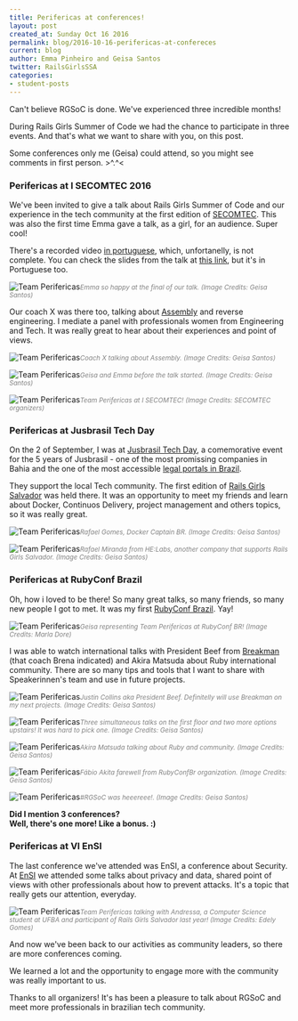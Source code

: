 ```yaml
---
title: Perifericas at conferences!
layout: post
created_at: Sunday Oct 16 2016
permalink: blog/2016-10-16-perifericas-at-confereces
current: blog
author: Emma Pinheiro and Geisa Santos
twitter: RailsGirlsSSA
categories:
- student-posts
---
```


Can't believe RGSoC is done.
We've experienced three incredible months!

During Rails Girls Summer of Code we had the chance to participate in three events. And that's what we want to share with you, on this post.

Some conferences only me (Geisa) could attend, so you might see comments in first person. >^.^<

<h3>Perifericas at I SECOMTEC 2016</h3>

We've been invited to give a talk about Rails Girls Summer of Code and our experience in the tech community at the first edition of [SECOMTEC](http://secomtec.ml/). This was also the first time Emma gave a talk, as a girl, for an audience. Super cool!

There's a recorded video [in portuguese](https://m.facebook.com/story.php?story_fbid=1635020893495036&id=1587530478244078&fs=5), which, unfortanelly, is not complete. You can check the slides from the talk at [this link](http://perifericas.github.io/secomtec16), but it's in Portuguese too.

![Team Perifericas](/img/blog/2016/teamperifericas-conferences-secomtec_Emma.jpg)<font color="grey"><small><i>Emma so happy at the final of our talk. (Image Credits: Geisa Santos)</i></small></font>

Our coach X was there too, talking about [Assembly](https://lampiaosec.github.io/talks/Asm/#/) and reverse engineering. I mediate a panel with professionals women from Engineering and Tech. It was really great to hear about their experiences and point of views.

![Team Perifericas](/img/blog/2016/teamperifericas-conferences-secomtec_X.jpg)<font color="grey"><small><i>Coach X talking about Assembly. (Image Credits: Geisa Santos)</i></small></font>

![Team Perifericas](/img/blog/2016/teamperifericas-conferences-secomtec_girls)<font color="grey"><small><i>Geisa and Emma before the talk started. (Image Credits: Geisa Santos)</i></small></font>

![Team Perifericas](/img/blog/2016/teamperifericas-conferences-secomtec.jpg)<font color="grey"><small><i>Team Perifericas at I SECOMTEC! (Image Credits: SECOMTEC organizers)</i></small></font>

<h3>Perifericas at Jusbrasil Tech Day</h3>

On the 2 of September, I was at [Jusbrasil Tech Day]((https://medium.com/@tupydabahia/jusbrasil-tech-day-2-de-setembro-2016-32b56c8b86dd#.rni7glrst)), a comemorative event for the 5 years of Jusbrasil - one of the most promissing companies in Bahia and the one of the most accessible [legal portals in Brazil](http://www.jusbrasil.com.br/home).


They support the local Tech community. The first edition of [Rails Girls Salvador](http://railsgirls.com/salvador201310) was held there.
It was an opportunity to meet my friends and learn about Docker, Continuos Delivery, project management and others topics, so it was really great.

![Team Perifericas](/img/blog/2016/teamperifericas-conferences-jusbraziltd-docker.jpg)<font color="grey"><small><i>Rafael Gomes, Docker Captain BR. (Image Credits: Geisa Santos)</i></small></font>

![Team Perifericas](/img/blog/2016/teamperifericas-conferences-jusbraziltd-helabs.jpg)<font color="grey"><small><i>Rafael Miranda from HE:Labs, another company that supports Rails Girls Salvador. (Image Credits: Geisa Santos)</i></small></font>

<h3>Perifericas at RubyConf Brazil</h3>

Oh, how i loved to be there!
So many great talks, so many friends, so many new people I got to met.
It was my first [RubyConf Brazil](http://www.rubyconf.com.br/). Yay!

![Team Perifericas](/img/blog/2016/teamperifericas-conferences-rubyconfbr_group.jpg)<font color="grey"><small><i>Geisa representing Team Perifericas at RubyConf BR! (Image Credits: Marla Dore)</i></small></font>

I was able to watch international talks with President Beef from [Breakman](http://brakemanscanner.org) (that coach Brena indicated) and Akira Matsuda about Ruby international community. There are so many tips and tools that I want to share with Speakerinnen's team and use in future projects.

![Team Perifericas](/img/blog/2016/teamperifericas-conferences-rubyconfbr_PBeef.jpg)<font color="grey"><small><i>Justin Collins aka President Beef. Definitelly will use Breakman on my next projects. (Image Credits: Geisa Santos)</i></small></font>

![Team Perifericas](https://igcdn-photos-f-a.akamaihd.net/hphotos-ak-xpa1/t51.2885-15/e35/14350445_1060519570735293_7930454733205012480_n.jpg)<font color="grey"><small><i>Three simultaneous talks on the first floor and two more options upstairs! It was hard to pick one. (Image Credits: Geisa Santos)</i></small></font>

![Team Perifericas](/img/blog/2016/teamperifericas-conferences-rubyconfbr_Akira.jpg)<font color="grey"><small><i>Akira Matsuda talking about Ruby and community. (Image Credits: Geisa Santos)</i></small></font>

![Team Perifericas](/img/blog/2016/teamperifericas-conferences-rubyconfbr_Akita.jpg)<font color="grey"><small><i>Fábio Akita farewell from RubyConfBr organization. (Image Credits: Geisa Santos)</i></small></font>

![Team Perifericas](/img/blog/2016/teamperifericas-conferences-rubyconfbr_rgscomark.jpg)<font color="grey"><small><i>#RGSoC was heeereee!. (Image Credits: Geisa Santos)</i></small></font>

**Did I mention 3 conferences?<br>
Well, there's one more! Like a bonus. :)**<br>

<h3>Perifericas at VI EnSI</h3>

The last conference we've attended was EnSI, a conference about Security.
At [EnSI](https://ensi.pop-ba.rnp.br/2016/) we attended some talks about privacy and data, shared point of views with other professionals about how to prevent attacks. It's a topic that really gets our attention, everyday.

![Team Perifericas](/img/blog/2016/teamperifericas-conferences-ensi.jpg)<font color="grey"><small><i>Team Perifericas talking with Andressa, a Computer Science student at UFBA and participant of Rails Girls Salvador last year! (Image Credits: Edely Gomes)</i></small></font>

And now we've been back to our activities as community leaders, so there are more conferences coming.

We learned a lot and the opportunity to engage more with the community was really important to us.

Thanks to all organizers! It's has been a pleasure to talk about RGSoC and meet more professionals in brazilian tech community.
